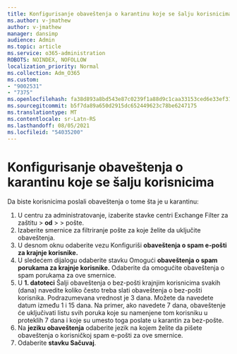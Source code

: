 ```yaml
---
title: Konfigurisanje obaveštenja o karantinu koje se šalju korisnicima
ms.author: v-jmathew
author: v-jmathew
manager: dansimp
audience: Admin
ms.topic: article
ms.service: o365-administration
ROBOTS: NOINDEX, NOFOLLOW
localization_priority: Normal
ms.collection: Adm_O365
ms.custom:
- "9002531"
- "7375"
ms.openlocfilehash: fa38d893a8bd543e87c0239f1a88d9c1caa33153ced6e33ef31c309be8989e95
ms.sourcegitcommit: b5f7da89a650d2915dc652449623c78be6247175
ms.translationtype: MT
ms.contentlocale: sr-Latn-RS
ms.lasthandoff: 08/05/2021
ms.locfileid: "54035200"
---
```

# <a name="configure-quarantine-notifications-sent-to-users"></a>Konfigurisanje obaveštenja o karantinu koje se šalju korisnicima

Da biste korisnicima poslali obaveštenja o tome šta je u karantinu:

1. U centru za administratovanje, izaberite stavke centri Exchange Filter za zaštitu  >  **od**  >    >  pošte.
2. Izaberite smernice za filtriranje pošte za koje želite da uključite obaveštenja.
3. U desnom oknu odaberite vezu Konfiguriši **obaveštenja o spam e-pošti za krajnje korisnike.**
4. U sledećem dijalogu odaberite stavku Omogući **obaveštenja o spam porukama za krajnje korisnike.** Odaberite da omogućite obaveštenja o spam porukama za ove smernice.
5. U **1. datoteci** Šalji obaveštenja o bez-pošti krajnjim korisnicima svakih (dana) navedite koliko često treba slati obaveštenja o bez-pošti korisnika. Podrazumevana vrednost je 3 dana. Možete da navedete datum između 1 i 15 dana. Na primer, ako navedete 7 dana, obaveštenje će uključivati listu svih poruka koje su namenjene tom korisniku u proteklih 7 dana i koje su umesto toga poslate u karantin za bez-pošte.
6. Na **jeziku obaveštenja** odaberite jezik na kojem želite da pišete obaveštenja o korisničkoj spam e-pošti za ove smernice.
7. Odaberite **stavku Sačuvaj**.
